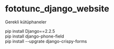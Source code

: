 # fototunc_django_website
Gerekli kütüphaneler

pip install Django==2.2.5 <br>
pip install django-phone-field <br>
pip install --upgrate django-crispy-forms
